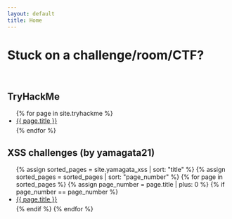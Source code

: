 ```yaml
---
layout: default
title: Home
---
```


<style>
ul {
  list-style-type: disc;
  padding-left: 20px;
}

ul li {
  display: list-item; 
  margin-bottom: 5px;
}
</style>

# Stuck on a challenge/room/CTF?
<br>

## TryHackMe

<ul>
  {% for page in site.tryhackme %}
    <li><a href="{{ page.url }}">{{ page.title }}</a></li>
  {% endfor %}
</ul>

## XSS challenges (by yamagata21)

<ul>
  {% assign sorted_pages = site.yamagata_xss | sort: "title" %}
  {% assign sorted_pages = sorted_pages | sort: "page_number" %}
  {% for page in sorted_pages %}
    {% assign page_number = page.title | plus: 0 %}
    {% if page_number == page_number %} 
      <li data-order="{{ page_number }}">
        <a href="{{ site.baseurl }}{{ page.url }}">{{ page.title }}</a>
      </li>
    {% endif %}
  {% endfor %}
</ul>


